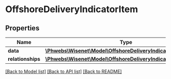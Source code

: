 # OffshoreDeliveryIndicatorItem

## Properties
Name | Type | Description | Notes
------------ | ------------- | ------------- | -------------
**data** | [**\Phwebs\Wisenet\Model\OffshoreDeliveryIndicator**](OffshoreDeliveryIndicator.md) |  | [optional] 
**relationships** | [**\Phwebs\Wisenet\Model\OffshoreDeliveryIndicatorRelationships**](OffshoreDeliveryIndicatorRelationships.md) |  | [optional] 

[[Back to Model list]](../../README.md#documentation-for-models) [[Back to API list]](../../README.md#documentation-for-api-endpoints) [[Back to README]](../../README.md)

